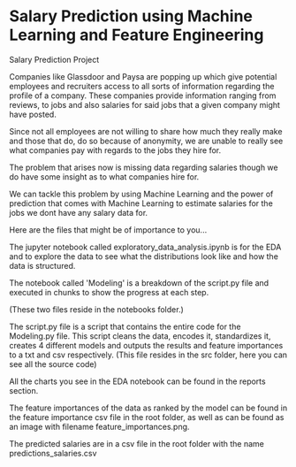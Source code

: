 # Salary Prediction using Machine Learning and Feature Engineering
Salary Prediction Project

Companies like Glassdoor and Paysa are popping up which give potential employees and recruiters access to all sorts of information regarding the profile of a company. These companies provide information ranging from reviews, to jobs and also salaries for said jobs that a given company might have posted.

Since not all employees are not willing to share how much they really make and those that do, do so because of anonymity, we are unable to really see what companies pay with regards to the jobs they hire for.

The problem that arises now is missing data regarding salaries though we do have some insight as to what companies hire for.

We can tackle this problem by using Machine Learning and the power of prediction that comes with Machine Learning to estimate salaries for the jobs we dont have any salary data for.

Here are the files that might be of importance to you...

The jupyter notebook called exploratory_data_analysis.ipynb is for the EDA and to explore the data to see what the distributions look like and how the data is structured. 

The notebook called 'Modeling' is a breakdown of the script.py file and executed in chunks to show the progress at each step.

(These two files reside in the notebooks folder.)

The script.py file is a script that contains the entire code for the Modeling.py file. This script cleans the data, encodes it, standardizes it, creates 4 different models and outputs the results and feature importances to a txt and csv respectively. (This file resides in the src folder, here you can see all the source code)

All the charts you see in the EDA notebook can be found in the reports section.

The feature importances of the data as ranked by the model can be found in the feature importance csv file in the root folder, as well as can be found as an image with filename feature_importances.png.

The predicted salaries are in a csv file in the root folder with the name predictions_salaries.csv
